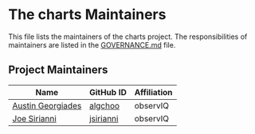 # The charts Maintainers

This file lists the maintainers of the charts project. The responsibilities of maintainers are listed in the [GOVERNANCE.md](GOVERNANCE.md) file.

## Project Maintainers
| Name | GitHub ID | Affiliation |
| ---- | --------- | ----------- |
| [Austin Georgiades](mailto:austin.georgiades@observiq.com) | [algchoo](https://github.com/algchoo) | observIQ |
| [Joe Sirianni](mailto:joe.sirianni@observiq.com) | [jsirianni](https://github.com/jsirianni) | observIQ |
